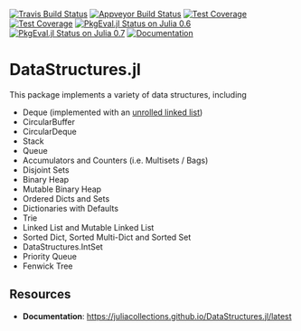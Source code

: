 [![Travis Build Status](https://travis-ci.org/JuliaCollections/DataStructures.jl.svg?branch=master)](https://travis-ci.org/JuliaCollections/DataStructures.jl)
[![Appveyor Build Status](https://ci.appveyor.com/api/projects/status/5gw9xok4e58aixsv?svg=true)](https://ci.appveyor.com/project/kmsquire/datastructures-jl)
[![Test Coverage](https://coveralls.io/repos/github/JuliaCollections/DataStructures.jl/badge.svg?branch=master)](https://coveralls.io/github/JuliaCollections/DataStructures.jl?branch=master)
[![Test Coverage](https://codecov.io/github/JuliaCollections/DataStructures.jl/coverage.svg?branch=master)](https://codecov.io/github/JuliaCollections/DataStructures.jl?branch=master)
[![PkgEval.jl Status on Julia 0.6](http://pkg.julialang.org/badges/DataStructures_0.6.svg)](http://pkg.julialang.org/?pkg=DataStructures&ver=0.6)
[![PkgEval.jl Status on Julia 0.7](http://pkg.julialang.org/badges/DataStructures_0.7.svg)](http://pkg.julialang.org/?pkg=DataStructures&ver=0.7)
[![Documentation](https://img.shields.io/badge/docs-latest-blue.svg)](https://juliacollections.github.io/DataStructures.jl/latest)

DataStructures.jl
=================

This package implements a variety of data structures, including

-   Deque (implemented with an [unrolled linked
    list](https://en.wikipedia.org/wiki/Unrolled_linked_list))
-   CircularBuffer
-   CircularDeque
-   Stack
-   Queue
-   Accumulators and Counters (i.e. Multisets / Bags)
-   Disjoint Sets
-   Binary Heap
-   Mutable Binary Heap
-   Ordered Dicts and Sets
-   Dictionaries with Defaults
-   Trie
-   Linked List and Mutable Linked List
-   Sorted Dict, Sorted Multi-Dict and Sorted Set
-   DataStructures.IntSet
-   Priority Queue
-   Fenwick Tree

Resources
---------

-   **Documentation**: https://juliacollections.github.io/DataStructures.jl/latest
